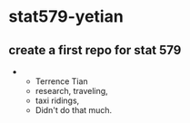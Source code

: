 # stat579-yetian
## create a first repo for stat 579
-  
  -  Terrence Tian
  -  research, traveling, 
  -  taxi ridings,
  -  Didn't do that much.
